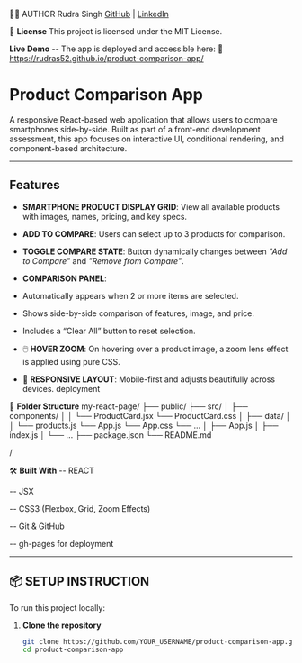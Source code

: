 👨‍💻 AUTHOR
Rudra Singh
[GitHub](https://github.com/RudraS52/) | [LinkedIn](https://www.linkedin.com/in/web-developer-rp-singh/)

📄 **License**
This project is licensed under the MIT License.

**Live Demo**
-- The app is deployed and accessible here:
🔗 https://rudras52.github.io/product-comparison-app/

# Product Comparison App

A responsive React-based web application that allows users to compare smartphones side-by-side. Built as part of a front-end development assessment, this app focuses on interactive UI, conditional rendering, and component-based architecture.

---

## Features

-  **SMARTPHONE PRODUCT DISPLAY GRID**: View all available products with images, names, pricing, and key specs.
-  **ADD TO COMPARE**: Users can select up to 3 products for comparison.
-  **TOGGLE COMPARE STATE**: Button dynamically changes between *"Add to Compare"* and *"Remove from Compare"*.

-  **COMPARISON PANEL**:
  - Automatically appears when 2 or more items are selected.
  - Shows side-by-side comparison of features, image, and price.
  - Includes a “Clear All” button to reset selection.
  - 🖱️ **HOVER ZOOM**: On hovering over a product image, a zoom lens effect is applied using pure CSS.
  - 📱 **RESPONSIVE LAYOUT**: Mobile-first and adjusts beautifully across devices.
deployment

📁 **Folder Structure**
my-react-page/
├── public/
├── src/
│   ├── components/
│   │   └── ProductCard.jsx
        └── ProductCard.css
│   ├── data/
│   │   └── products.js
        └── App.js
        └── App.css
        └── ...
│   ├── App.js
│   ├── index.js
│   └── ...
├── package.json
└── README.md

/

🛠️ **Built With**
-- REACT

-- JSX

-- CSS3 (Flexbox, Grid, Zoom Effects)

-- Git & GitHub

-- gh-pages for deployment


---

## 📦 SETUP INSTRUCTION

To run this project locally:

1. **Clone the repository**  
   ```bash
   git clone https://github.com/YOUR_USERNAME/product-comparison-app.git
   cd product-comparison-app